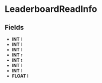 # LeaderboardReadInfo

## Fields
* **INT** l
* **INT** l
* **INT** l
* **INT** r
* **INT** t
* **INT** l
* **INT** l
* **FLOAT** l